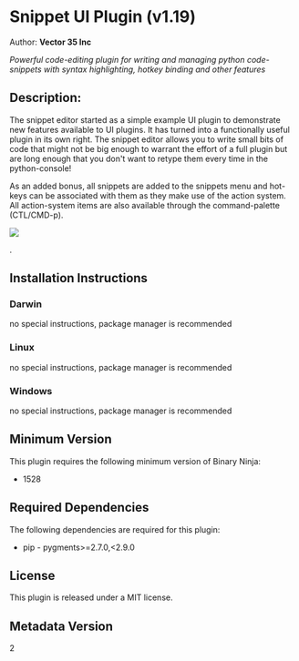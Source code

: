 # Snippet UI Plugin (v1.19)
Author: **Vector 35 Inc**

_Powerful code-editing plugin for writing and managing python code-snippets with syntax highlighting, hotkey binding and other features_

## Description:

The snippet editor started as a simple example UI plugin to demonstrate new features available to UI plugins. It has turned into a functionally useful plugin in its own right. The snippet editor allows you to write small bits of code that might not be big enough to warrant the effort of a full plugin but are long enough that you don't want to retype them every time in the python-console!

As an added bonus, all snippets are added to the snippets menu and hot-keys can be associated with them as they make use of the action system. All action-system items are also available through the command-palette (CTL/CMD-p).

![](https://github.com/Vector35/snippets/blob/master/media/snippets.gif?raw=true)

.


## Installation Instructions

### Darwin

no special instructions, package manager is recommended

### Linux

no special instructions, package manager is recommended

### Windows

no special instructions, package manager is recommended

## Minimum Version

This plugin requires the following minimum version of Binary Ninja:

* 1528



## Required Dependencies

The following dependencies are required for this plugin:

 * pip - pygments>=2.7.0,<2.9.0


## License

This plugin is released under a MIT license.
## Metadata Version

2
